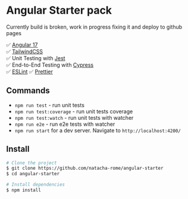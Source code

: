 # Angular Starter pack

Currently build is broken, work in progress fixing it and deploy to github pages

✅ [Angular 17](https://angular.io/)  
✅ [TailwindCSS](https://tailwindcss.com/)  
✅ Unit Testing with [Jest](https://jestjs.io/)  
✅ End-to-End Testing with [Cypress](https://www.cypress.io/)  
✅ [ESLint](https://eslint.org/)
✅ [Prettier](https://prettier.io/)

## Commands

- `npm run test` - run unit tests
- `npm run test:coverage`  - run unit tests coverage
- `npm run test:watch` - run unit tests with watcher
- `npm run e2e` - run e2e tests with watcher
- `npm run start` for a dev server. Navigate to `http://localhost:4200/`

## Install 

```bash
# Clone the project
$ git clone https://github.com/natacha-rome/angular-starter
$ cd angular-starter

# Install dependencies
$ npm install
```

